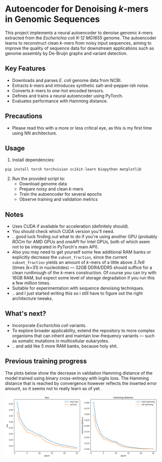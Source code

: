 # Autoencoder for Denoising *k*-mers in Genomic Sequences

This project implements a neural autoencoder to denoise genomic *k*-mers extracted from the _Escherichia coli K-12 MG1655_ genome.
The autoencoder learns to reconstruct clean *k*-mers from noisy input sequences, aiming to improve the quality of sequence data for downstream applications such as genome assembly by De-Bruijn graphs and variant detection.

## Key Features
- Downloads and parses _E. coli_ genome data from NCBI.
- Extracts *k*-mers and introduces synthetic salt-and-pepper-ish noise.
- Converts *k*-mers to one-hot encoded tensors.
- Defines and trains a neural autoencoder using PyTorch.
- Evaluates performance with Hamming distance.

## Precautions
- Please read this with a more or less critical eye, as this is my first time using NN architecture. 

## Usage
1. Install dependencies:
```bash
pip install torch torchvision scikit-learn biopython matplotlib
```

2. Run the provided script to:
   - Download genome data
   - Prepare noisy and clean *k*-mers
   - Train the autoencoder for several epochs
   - Observe training and validation metrics

## Notes
- Uses CUDA if available for acceleration (definitely should).
- You should check which CUDA version you'll need.
- .. good luck finding out what to do if you're using another GPU (probably _ROCm_ for AMD GPUs and _oneAPI_ for Intel GPUs, both of which seem not to be integrated in PyTorch's main API).
- Also you may need to get yourself some few additional RAM banks or explicitly decrease the `subset_fraction`, since the current `subset_fraction` yields an amount of *k*-mers of a little above _3.7e6_ (times (k=31) in nucleotides) — 32GB DDR4/DDR5 should suffice for a clean runthrough of the *k*-mers construction. Of course you can try with 16GB RAM, but expect some level of storage degradation if you run this a few million times.
- Suitable for experimentation with sequence denoising techniques.
- .. and I just started writing this so i still have to figure out the right architecture tweaks.

## What's next?
- Incorporate _Escherichia coli_ variants.
- To explore broader applicability, extend the repository to more complex organisms that can inherit and maintain low-frequency variants — such as somatic mutations in multicellular eukaryotes.
- .. and add like 5 more RAM banks, because holy shit.

## Previous training progress
The plots below show the decrease in validation Hamming distance of the model trained using binary cross-entropy with logits loss.
The Hamming distance that is reached by convergence however reflects the inserted error amount, so it seems not to really learn as of yet.

![output.png](output.png)
